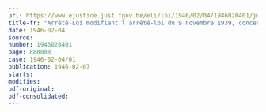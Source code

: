 ```yaml
---
url: https://www.ejustice.just.fgov.be/eli/loi/1946/02/04/1946020401/justel
title-fr: "Arrêté-Loi modifiant l'arrêté-loi du 9 novembre 1939, concernant la réglementation de la distribution des denrées alimentaires à usage humain et des produits de première nécessité en cas de difficultés de ravitaillement"
date: 1946-02-04
source:
number: 1946020401
page: 888888
case: 1946-02-04/01
publication: 1946-02-07
starts:
modifies:
pdf-original:
pdf-consolidated:
---
```


